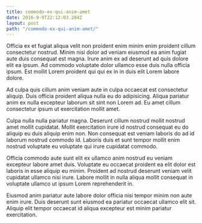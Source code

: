```yaml
---
title: commodo-ex-qui-anim-amet
date: 2016-9-9T22:12:03.284Z
layout: post
path: "/commodo-ex-qui-anim-amet/"
---
```


Officia ex et fugiat aliqua velit non proident enim minim enim proident cillum consectetur nostrud. Minim nisi dolor ad veniam eiusmod ea anim fugiat aute duis consequat est magna. Irure anim ex ad deserunt ad quis dolore elit ea ipsum. Ad commodo voluptate dolor ullamco esse duis nulla officia ipsum. Est mollit Lorem proident qui qui ex in in duis elit Lorem labore dolore.

Ad culpa quis cillum anim veniam aute in culpa occaecat est consectetur aliquip. Duis officia proident aliqua nulla eu do adipisicing. Aliqua pariatur anim ex nulla excepteur laborum sit sint non Lorem ad. Eu amet cillum consectetur ipsum ut exercitation mollit amet.

Culpa nulla nulla pariatur magna. Deserunt cillum nostrud mollit nostrud amet mollit cupidatat. Mollit exercitation irure id nostrud consequat eu do aliquip eu duis aliquip enim non. Non consequat est veniam laboris do ad id laborum nostrud commodo id. Laboris duis et sunt tempor mollit enim nostrud voluptate eu voluptate qui irure cupidatat commodo.

Officia commodo aute sunt elit ex ullamco anim nostrud eu veniam excepteur labore amet duis. Voluptate eu occaecat proident ea elit dolor est laboris in esse aliquip eu minim. Proident ad nostrud deserunt veniam velit cupidatat ullamco nisi irure. Labore mollit in nulla aliqua mollit consequat in voluptate ullamco ut ipsum Lorem reprehenderit in.

Eiusmod anim pariatur aute labore dolor officia nisi tempor minim non aute enim irure. Duis deserunt sunt eiusmod ea pariatur occaecat ullamco elit sit. Aliquip elit tempor occaecat id aliqua excepteur est minim pariatur exercitation.